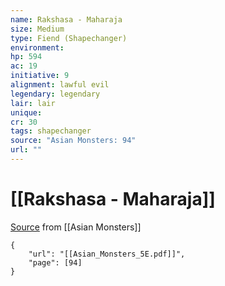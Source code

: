 ```yaml
---
name: Rakshasa - Maharaja
size: Medium
type: Fiend (Shapechanger)
environment: 
hp: 594
ac: 19
initiative: 9
alignment: lawful evil
legendary: legendary
lair: lair
unique: 
cr: 30
tags: shapechanger
source: "Asian Monsters: 94"
url: ""
---
```

# [[Rakshasa - Maharaja]]

[Source](zotero://open-pdf/library/items/2YJ39RUI?page=94) from [[Asian Monsters]]

```pdf
{
	"url": "[[Asian_Monsters_5E.pdf]]",
	"page": [94]
}
```

